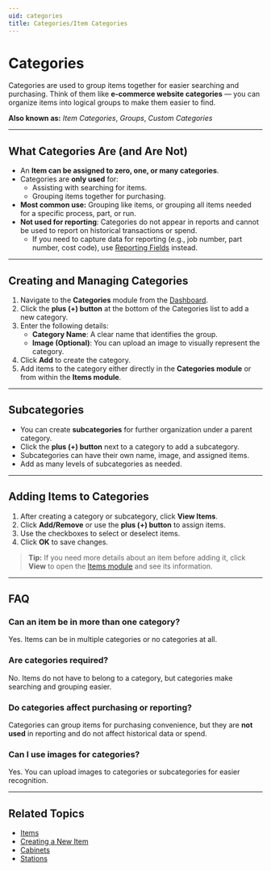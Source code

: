 ```yaml
---
uid: categories
title: Categories/Item Categories
---
```


# Categories

Categories are used to group items together for easier searching and purchasing. Think of them like **e-commerce website categories** — you can organize items into logical groups to make them easier to find.  

**Also known as:** *Item Categories*, *Groups*, *Custom Categories*

---

## What Categories Are (and Are Not)

- An **Item can be assigned to zero, one, or many categories**.  
- Categories are **only used** for:  
  - Assisting with searching for items.  
  - Grouping items together for purchasing.  
- **Most common use:** Grouping like items, or grouping all items needed for a specific process, part, or run.  
- **Not used for reporting**: Categories do not appear in reports and cannot be used to report on historical transactions or spend.  
  - If you need to capture data for reporting (e.g., job number, part number, cost code), use [Reporting Fields](xref:reporting-fields) instead.  


---

## Creating and Managing Categories

1. Navigate to the **Categories** module from the [Dashboard](xref:dashboard).  
2. Click the **plus (+) button** at the bottom of the Categories list to add a new category.  
3. Enter the following details:  
   - **Category Name**: A clear name that identifies the group.  
   - **Image (Optional)**: You can upload an image to visually represent the category.  
4. Click **Add** to create the category.  
5. Add items to the category either directly in the **Categories module** or from within the **Items module**.  

---

## Subcategories

- You can create **subcategories** for further organization under a parent category.  
- Click the **plus (+) button** next to a category to add a subcategory.  
- Subcategories can have their own name, image, and assigned items.  
- Add as many levels of subcategories as needed.  

---

## Adding Items to Categories

1. After creating a category or subcategory, click **View Items**.  
2. Click **Add/Remove** or use the **plus (+) button** to assign items.  
3. Use the checkboxes to select or deselect items.  
4. Click **OK** to save changes.  

> **Tip:** If you need more details about an item before adding it, click **View** to open the [Items module](xref:items) and see its information.

---

## FAQ

### Can an item be in more than one category?
Yes. Items can be in multiple categories or no categories at all.

### Are categories required?
No. Items do not have to belong to a category, but categories make searching and grouping easier.

### Do categories affect purchasing or reporting?
Categories can group items for purchasing convenience, but they are **not used** in reporting and do not affect historical data or spend.

### Can I use images for categories?
Yes. You can upload images to categories or subcategories for easier recognition.

---

## Related Topics
- [Items](xref:items)  
- [Creating a New Item](xref:items.add)  
- [Cabinets](xref:cabinets)  
- [Stations](xref:stations)
